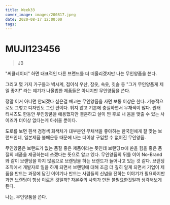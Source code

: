 ```yaml
---
title: Week33
cover_image: images/200817.jpeg
date: 2020-08-17 12:00:00
tags:
---
```


# MUJI123456

> JB

"써큘레이터" 하면 대표적인 다른 브랜드를 더 떠올리겠지만 나는 무인양품을 쓴다.

그리고 몇 가지 가구들과 벽시계, 접이식 우산, 잠옷, 속옷, 칫솔 등 "그거 무인양품게 제일 좋지!" 라는 얘기가 나올법한 제품들은 아니지만 무인양품을 쓴다.

정말 이거 아니면 안되겠다 싶은걸 빼고는 무인양품을 사면 보통 이상은 한다. 기능적으로도 그렇고 디자인도 그런 편이다. 튀지 않고 기본에 충실하면서 무채색이 많다. 원래 티셔츠도 한동안 무인양품을 애용했지만 결혼하고 살이 찐 후로 내 몸을 맞출 수 있는 사이즈가 더이상 없다는게 아쉬울 뿐이다.

도로를 보면 흰색 검정색 회색차가 대부분인 무채색을 좋아하는 한국인에게 잘 맞는 브랜드인데, 일본제품 불매운동 때문에 나는 더이상 구입할 수 없어진 무인양품.

무인양품은 브랜드가 없는 품질 좋은 제품이라는 뜻인데 브랜딩ㅁ에 쏟을 힘을 좋은 품질의 제품을 제공하는데 쓰겠다는 뜻으로 알고 있다. 무인양품의 뒤를 이어 No-Brand와 같이 브랜딩을 하지 않음으로 브랜딩을 하는 브랜드가 늘어나고 있는 것 같다. 브랜딩 조직에서 개발자로 일을 하게 되면서 브랜딩에 대해 조금 더 깊히 알게 되면서 기업이 제품을 만드는 과정에 담긴 이야기나 만드는 사람들의 신념을 전하는 이야기가 필요하지만 과연 브랜딩이 항상 이로운 것일까? 자본주의 사회가 만든 불필요한것일까 생각해보게 된다.

나는, 무인양품을 쓴다.
